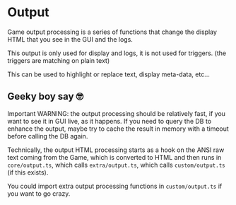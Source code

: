 # Output

Game output processing is a series of functions that change the display HTML that you see in the GUI and the logs.

This output is only used for display and logs, it is not used for triggers. (the triggers are matching on plain text)

This can be used to highlight or replace text, display meta-data, etc...

## Geeky boy say 🤓

Important WARNING: the output processing should be relatively fast, if you want to see it in GUI live, as it happens. If you need to query the DB to enhance the output, maybe try to cache the result in memory with a timeout before calling the DB again.

Technically, the output HTML processing starts as a hook on the ANSI raw text coming from the Game, which is converted to HTML and then runs in `core/output.ts`, which calls `extra/output.ts`, which calls `custom/output.ts` (if this exists).

You could import extra output processing functions in `custom/output.ts` if you want to go crazy.
